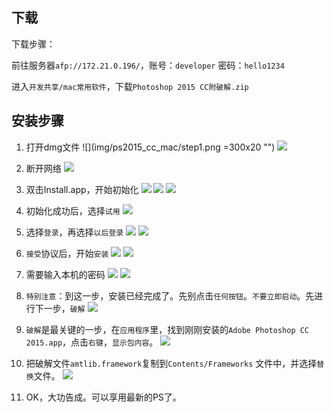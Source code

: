 ## 下载

下载步骤：

前往服务器`afp://172.21.0.196/`，账号：`developer`   密码：`hello1234`

进入`开发共享/mac常用软件`，下载`Photoshop 2015 CC附破解.zip`


## 安装步骤


1. 打开dmg文件
![](img/ps2015_cc_mac/step1.png =300x20 "")
![](img/ps2015_cc_mac/step2.png "")

2. 断开网络
![](img/ps2015_cc_mac/step7.png "")

3. 双击Install.app，开始初始化
![](img/ps2015_cc_mac/step3.png "")
![](img/ps2015_cc_mac/step4.png "")
![](img/ps2015_cc_mac/step5.png "")

4. 初始化成功后，选择`试用`
![](img/ps2015_cc_mac/step6.png "")

5. 选择`登录`，再选择`以后登录`
![](img/ps2015_cc_mac/step8.png "")
![](img/ps2015_cc_mac/step9.png "")

6. `接受`协议后，开始`安装`
![](img/ps2015_cc_mac/step10.png "")
![](img/ps2015_cc_mac/step11.png "")

7. 需要输入本机的密码
![](img/ps2015_cc_mac/step12.png "")
![](img/ps2015_cc_mac/step13.png "")


8. `特别注意`：到这一步，安装已经完成了。先别点击`任何按钮`。`不要立即启动`。先进行下一步，`破解`
![](img/ps2015_cc_mac/step14.png "")

9. `破解`是最关键的一步，在`应用程序`里，找到刚刚安装的`Adobe Photoshop CC 2015.app`，点击`右键`，`显示包内容`。
![](img/ps2015_cc_mac/step15.png "")

10. 把破解文件`amtlib.framework`复制到`Contents/Frameworks` 文件中，并选择`替换`文件。
![](img/ps2015_cc_mac/step16.png "")

11. OK，大功告成。可以享用最新的PS了。
